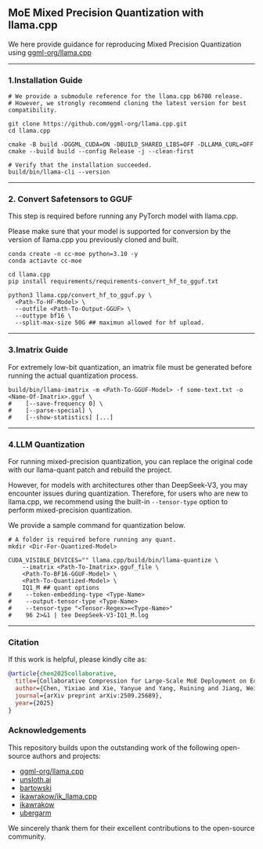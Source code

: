 ## MoE Mixed Precision Quantization with llama.cpp
We here provide guidance for reproducing Mixed Precision Quantization using [ggml-org/llama.cpp](https://github.com/ggml-org/llama.cpp) 

---

### 1.Installation Guide

```
# We provide a submodule reference for the llama.cpp b6700 release.
# However, we strongly recommend cloning the latest version for best compatibility.

git clone https://github.com/ggml-org/llama.cpp.git
cd llama.cpp

cmake -B build -DGGML_CUDA=ON -DBUILD_SHARED_LIBS=OFF -DLLAMA_CURL=OFF
cmake --build build --config Release -j --clean-first

# Verify that the installation succeeded.
build/bin/llama-cli --version 
```

---

### 2. Convert Safetensors to GGUF
This step is required before running any PyTorch model with llama.cpp. 

Please make sure that your model is supported for conversion by the version of llama.cpp you previously cloned and built.

```
conda create -n cc-moe python=3.10 -y
conda actiavte cc-moe

cd llama.cpp
pip install requirements/requirements-convert_hf_to_gguf.txt

python3 llama.cpp/convert_hf_to_gguf.py \
  <Path-To-HF-Model> \
  --outfile <Path-To-Output-GGUF> \
  --outtype bf16 \
  --split-max-size 50G ## maximun allowed for hf upload.
```

---

### 3.Imatrix Guide
For extremely low-bit quantization, an imatrix file must be generated before running the actual quantization process.
```
build/bin/llama-imatrix -m <Path-To-GGUF-Model> -f some-text.txt -o <Name-Of-Imatrix>.gguf \
#    [--save-frequency 0] \
#    [--parse-special] \
#    [--show-statistics] [...]
```

---

### 4.LLM Quantization
For running mixed-precision quantization, you can replace the original code with our llama-quant patch and rebuild the project.

However, for models with architectures other than DeepSeek-V3, you may encounter issues during quantization.
Therefore, for users who are new to llama.cpp, we recommend using the built-in `--tensor-type` option to perform mixed-precision quantization.

We provide a sample command for quantization below.
```
# A folder is required before running any quant.
mkdir <Dir-For-Quantized-Model> 

CUDA_VISIBLE_DEVICES="" llama.cpp/build/bin/llama-quantize \
    --imatrix <Path-To-Imatrix>.gguf_file \
    <Path-To-BF16-GGUF-Model> \
    <Path-To-Quantized-Model> \
    IQ1_M ## quant options
#    --token-embedding-type <Type-Name>
#    --output-tensor-type <Type-Name>
#    --tensor-type "<Tensor-Regex>=<Type-Name>"
#    96 2>&1 | tee DeepSeek-V3-IQ1_M.log

```

---

### Citation

If this work is helpful, please kindly cite as:

```bibtex
@article{chen2025collaborative,
  title={Collaborative Compression for Large-Scale MoE Deployment on Edge},
  author={Chen, Yixiao and Xie, Yanyue and Yang, Ruining and Jiang, Wei and Wang, Wei and He, Yong and Chen, Yue and Zhao, Pu and Wang, Yanzhi},
  journal={arXiv preprint arXiv:2509.25689},
  year={2025}
}
```

### Acknowledgements

This repository builds upon the outstanding work of the following open-source authors and projects:

- [ggml-org/llama.cpp](https://github.com/ggml-org/llama.cpp)  
- [unsloth.ai](https://unsloth.ai/)  
- [bartowski](https://github.com/bartowski1182)  
- [ikawrakow/ik_llama.cpp](https://github.com/ikawrakow/ik_llama.cpp)  
- [ikawrakow](https://github.com/ikawrakow)  
- [ubergarm](https://github.com/ubergarm)

We sincerely thank them for their excellent contributions to the open-source community.


